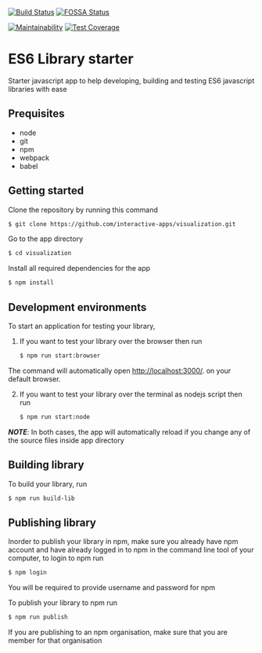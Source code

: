 [![Build Status](https://travis-ci.org/rajey/es6-library-starter.svg?branch=master)](https://travis-ci.org/rajey/es6-library-starter)
[![FOSSA Status](https://app.fossa.io/api/projects/git%2Bgithub.com%2Frajey%2Fes6-library-starter.svg?type=shield)](https://app.fossa.io/projects/git%2Bgithub.com%2Frajey%2Fes6-library-starter?ref=badge_shield)

[![Maintainability](https://api.codeclimate.com/v1/badges/02ee03f17f8891ad73ed/maintainability)](https://codeclimate.com/github/rajey/es6-library-starter/maintainability)
[![Test Coverage](https://api.codeclimate.com/v1/badges/02ee03f17f8891ad73ed/test_coverage)](https://codeclimate.com/github/rajey/es6-library-starter/test_coverage)

# ES6 Library starter

Starter javascript app to help developing, building and testing ES6 javascript libraries with ease

## Prequisites

- node
- git
- npm
- webpack
- babel

## Getting started

Clone the repository by running this command

```bash
$ git clone https://github.com/interactive-apps/visualization.git
```

Go to the app directory

```bash
$ cd visualization
```

Install all required dependencies for the app

```bash
$ npm install
```

## Development environments

To start an application for testing your library,

1. If you want to test your library over the browser then run

   ```bash
   $ npm run start:browser
   ```

The command will automatically open [http://localhost:3000/](http://localhost:3000/). on your default browser.

2. If you want to test your library over the terminal as nodejs script then run

   ```bash
   $ npm run start:node
   ```

**_NOTE_**: In both cases, the app will automatically reload if you change any of the source files inside app directory

## Building library

To build your library, run

```bash
$ npm run build-lib
```

## Publishing library

Inorder to publish your library in npm, make sure you already have npm account and have already logged in to npm in the command line tool of your computer, to login to npm run

```bash
$ npm login
```

You will be required to provide username and password for npm

To publish your library to npm run

```bash
$ npm run publish
```

If you are publishing to an npm organisation, make sure that you are member for that organisation
